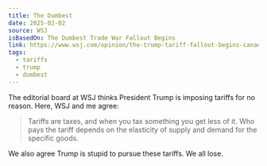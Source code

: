 ```yaml
---
title: The Dumbest
date: 2025-02-02
source: WSJ
isBasedOn: The Dumbest Trade War Fallout Begins
link: https://www.wsj.com/opinion/the-trump-tariff-fallout-begins-canada-mexico-vow-retaliation-economic-uncertainty-da522b44?mod=hp_opin_pos_0
tags:
  - tariffs
  - trump
  - dumbest
---
```

The editorial board at WSJ thinks President Trump is imposing tariffs for no reason. Here, WSJ and me agree: 

>Tariffs are taxes, and when you tax something you get less of it. Who pays the tariff depends on the elasticity of supply and demand for the specific goods.

We also agree Trump is stupid to pursue these tariffs. We all lose.